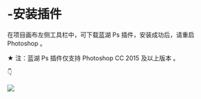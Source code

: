 # -安装插件

在项目画布左侧工具栏中，可下载蓝湖 Ps 插件，安装成功后，请重启 Photoshop 。



★ 注：蓝湖 Ps 插件仅支持 Photoshop CC 2015 及以上版本 。

👇

![](https://images-cdn.shimo.im/BzMCEFeeTbgS2Lli/1.png!thumbnail)


